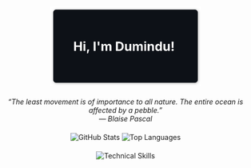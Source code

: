 <p align="center">
<img src="banner.svg" alt="Banner" width="60%" height="auto" />
</p>

<div style="margin-top: 20px;"></div>

<div id="quote">
<p align="center" style="font-style: italic;">
  <i>“The least movement is of importance to all nature. The entire ocean is affected by a pebble.”</i><br/>
  — Blaise Pascal
</p>
</div>

<div style="margin-top: 20px;"></div>

<p align="center">
  <img src="https://github-readme-stats.vercel.app/api?username=dsameendra&theme=dark&title_color=FFFFFF&icon_color=CB0200&text_color=FFFFFF&bg_color=0D1117&show_icons=true&hide=contribs" height="130" alt="GitHub Stats"/>
  <img src="https://github-readme-stats.vercel.app/api/top-langs/?username=dsameendra&layout=compact&theme=dark&title_color=FFFFFF&text_color=FFFFFF&bg_color=0D1117" height="130" alt="Top Languages"/>
</p>

<div style="margin-top: 20px;"></div>

<p align="center">
  <img src="https://skillicons.dev/icons?i=python,java,flask,php,nodejs,tensorflow,pytorch,r,react,swift,sqlite,mongodb,docker,kubernetes,postman&theme=dark" alt="Technical Skills" />
</p>
